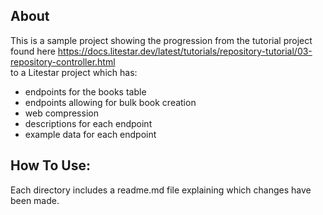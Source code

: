 ## About ##

This is a sample project showing the progression from the tutorial project found here https://docs.litestar.dev/latest/tutorials/repository-tutorial/03-repository-controller.html<br>
to a Litestar project which has:

- endpoints for the books table
- endpoints allowing for bulk book creation
- web compression
- descriptions for each endpoint
- example data for each endpoint

## How To Use: ##
Each directory includes a readme.md file explaining which changes have been made.